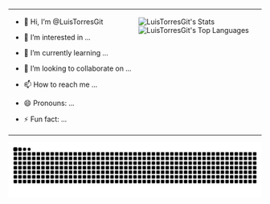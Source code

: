 <table border="0px">
  <tr>
    <td valign="top" width="50%">
      
- 👋 Hi, I’m @LuisTorresGit 
- 👀 I’m interested in ...  
- 🌱 I’m currently learning ...  
- 💞️ I’m looking to collaborate on ...  
- 📫 How to reach me ...  
- 😄 Pronouns: ...  
- ⚡ Fun fact: ...  

    </td>
    <td valign="top" width="50%">

  ![LuisTorresGit's Stats](https://github-readme-stats.vercel.app/api?username=LuisTorresGit&theme=midnight-purple&show_icons=true&hide_border=true&count_private=true)
  ![LuisTorresGit's Top Languages](https://github-readme-stats.vercel.app/api/top-langs/?username=LuisTorresGit&theme=midnight-purple&show_icons=true&hide_border=true&layout=compact)

    </td>
  </tr>
</table>

<picture>
  <source media="(prefers-color-scheme: dark)" srcset="https://raw.githubusercontent.com/LuisTorresGit/LuisTorresGit/output/github-contribution-grid-snake-dark.svg">
  <source media="(prefers-color-scheme: light)" srcset="https://raw.githubusercontent.com/LuisTorresGit/LuisTorresGit/output/github-contribution-grid-snake.svg">
  <img alt="github contribution grid snake animation" src="https://raw.githubusercontent.com/LuisTorresGit/LuisTorresGit/output/github-contribution-grid-snake.svg">
</picture>


<!--
usando background white:
(url)![Snake animation](https://github.com/fernandodomeneghetti/fernandodomeneghetti/blob/output/github-contribution-grid-snake.svg) 
-->
